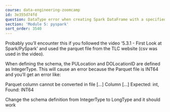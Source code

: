 ```yaml
---
course: data-engineering-zoomcamp
id: 3e355d74fd
question: DataType error when creating Spark DataFrame with a specified schema?
section: 'Module 5: pyspark'
sort_order: 3540
---
```


Probably you’ll encounter this if you followed the video ‘5.3.1 - First Look at Spark/PySpark’ and used the parquet file from the TLC website (csv was used in the video).

When defining the schema, the PULocation and DOLocationID are defined as IntegerType. This will cause an error because the Parquet file is INT64 and you’ll get an error like:

Parquet column cannot be converted in file [...] Column [...] Expected: int, Found: INT64

Change the schema definition from IntegerType to LongType and it should work

